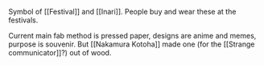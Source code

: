 Symbol of [[Festival]] and [[Inari]].
People buy and wear these at the festivals.

Current main fab method is pressed paper, designs are anime and memes, purpose is souvenir.
But [[Nakamura Kotoha]] made one (for the [[Strange communicator]]?) out of wood.
